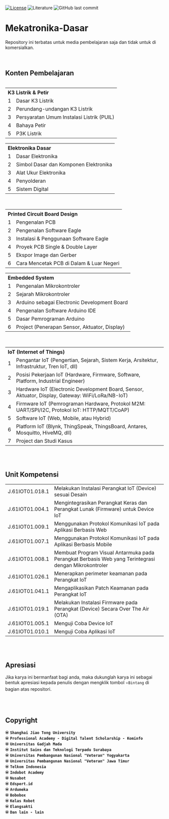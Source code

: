 [![License](https://img.shields.io/badge/License-BSD%203--Clause-blue.svg?logo=github&color=%23F7DF1E)](https://opensource.org/licenses/BSD-3-Clause)
![Literature](https://img.shields.io/badge/Literature-Basic%20Mechatronics-light.svg?style=flat&logo=espressif&logoColor=white&color=%23F7DF1E)
![GitHub last commit](https://img.shields.io/github/last-commit/devancakra/Mekatronika-Dasar)

# Mekatronika-Dasar
Repository ini terbatas untuk media pembelajaran saja dan tidak untuk di komersialkan.

<br>

## Konten Pembelajaran

<div id="content-1" align="center">
<table align="left">
<tr>
<th colspan="2" align="left">K3 Listrik & Petir</th>
</tr>
<tr>
<td>1</td>
<td>Dasar K3 Listrik</td>
</tr>
<tr>
<td>2</td>
<td>Perundang-undangan K3 Listrik</td>
</tr>
<tr>
<td>3</td>
<td>Persyaratan Umum Instalasi Listrik (PUIL)</td>
</tr>
<tr>
<td>4</td>
<td>Bahaya Petir</td>
</tr>
<tr>
<td>5</td>
<td>P3K Listrik</td>
</tr>
</table>
  
<table>
<tr>
<th colspan="2" align="left">Elektronika Dasar</th>
</tr>
<tr>
<td>1</td>
<td>Dasar Elektronika</td>
</tr>
<tr>
<td>2</td>
<td>Simbol Dasar dan Komponen Elektronika</td>
</tr>
<tr>
<td>3</td>
<td>Alat Ukur Elektronika</td>
</tr>
<tr>
<td>4</td>
<td>Penyolderan</td>
</tr>
<tr>
<td>5</td>
<td>Sistem Digital</td>
</tr>
</table>
</div>

<br>

<div id="content-2" align="center">
<table align="left">
<tr>
<th colspan="2" align="left">Printed Circuit Board Design</th>
</tr>
<tr>
<td>1</td>
<td>Pengenalan PCB</td>
</tr>
<tr>
<td>2</td>
<td>Pengenalan Software Eagle</td>
</tr>
<tr>
<td>3</td>
<td>Instalasi & Penggunaan Software Eagle</td>
</tr>
<tr>
<td>4</td>
<td>Proyek PCB Single & Double Layer</td>
</tr>
<tr>
<td>5</td>
<td>Ekspor Image dan Gerber</td>
</tr>
<tr>
<td>6</td>
<td>Cara Mencetak PCB di Dalam & Luar Negeri</td>
</tr>
</table>
  
<table>
<tr>
<th colspan="2" align="left">Embedded System</th>
</tr>
<tr>
<td>1</td>
<td>Pengenalan Mikrokontroler</td>
</tr>
<tr>
<td>2</td>
<td>Sejarah Mikrokontroler</td>
</tr>
<tr>
<td>3</td>
<td>Arduino sebagai Electronic Development Board</td>
</tr>
<tr>
<td>4</td>
<td>Pengenalan Software Arduino IDE</td>
</tr>
<tr>
<td>5</td>
<td>Dasar Pemrograman Arduino</td>
</tr>
<tr>
<td rowspan="2">6</td>
<td rowspan="1">Project (Penerapan Sensor, Aktuator, Display)</td>
</tr>
</table>
</div>

<br>

<table>
<tr>
<th colspan="2" align="left">IoT (Internet of Things)</th>
</tr>
<tr>
<td>1</td>
<td>Pengantar IoT (Pengertian, Sejarah, Sistem Kerja, Arsitektur, Infrastruktur, Tren IoT, dll)</td>
</tr>
<tr>
<td>2</td>
<td>Posisi Pekerjaan IoT (Hardware, Firmware, Software, Platform, Industrial Engineer)</td>
</tr>
<tr>
<td>3</td>
<td>Hardware IoT (Electronic Development Board, Sensor, Aktuator, Display, Gateway: WiFi/LoRa/NB-IoT)</td>
</tr>
<tr>
<td>4</td>
<td>Firmware IoT (Pemrograman Hardware, Protokol M2M: UART/SPI/I2C, Protokol IoT: HTTP/MQTT/CoAP)</td>
</tr>
<tr>
<td>5</td>
<td>Software IoT (Web, Mobile, atau Hybrid)</td>
</tr>
<tr>
<td>6</td>
<td>Platform IoT (Blynk, ThingSpeak, ThingsBoard, Antares, Mosquitto, HiveMQ, dll)</td>
</tr>
<tr>
<td>7</td>
<td>Project dan Studi Kasus</td>
</tr>
</table>

<br><br>

## Unit Kompetensi
<table>
<tr>
<td>J.61IOT01.018.1</td>
<td>Melakukan Instalasi Perangkat IoT (Device) sesuai Desain</td>
</tr>
<tr>
<td>J.61IOT01.004.1</td>
<td>Mengintegrasikan Perangkat Keras dan Perangkat Lunak (Firmware) untuk Device IoT</td>
</tr>
<tr>
<td>J.61IOT01.009.1</td>
<td>Menggunakan Protokol Komunikasi IoT pada Aplikasi Berbasis Web</td>
</tr>
<tr>
<td>J.61IOT01.007.1</td>
<td>Menggunakan Protokol Komunikasi IoT pada Aplikasi Berbasis Mobile</td>
</tr>
<tr>
<td>J.61IOT01.008.1</td>
<td>Membuat Program Visual Antarmuka pada Perangkat Berbasis Web yang Terintegrasi dengan Mikrokontroler</td>
</tr>
<tr>
<td>J.61IOT01.026.1</td>
<td>Menerapkan perimeter keamanan pada Perangkat IoT</td>
</tr>
<tr>
<td>J.61IOT01.041.1</td>
<td>Mengaplikasikan Patch Keamanan pada Perangkat IoT</td>
</tr>
<tr>
<td>J.61IOT01.019.1</td>
<td>Melakukan Instalasi Firmware pada Perangkat (Device) Secara Over The Air (OTA)</td>
</tr>
<tr>
<td>J.61IOT01.005.1</td>
<td>Menguji Coba Device IoT</td>
</tr>
<tr>
<td>J.61IOT01.010.1</td>
<td>Menguji Coba Aplikasi IoT</td>
</tr>
</table>

<br><br>
## Apresiasi
Jika karya ini bermanfaat bagi anda, maka dukunglah karya ini sebagai bentuk apresiasi kepada penulis dengan mengklik tombol ``` ⭐Bintang ``` di bagian atas repositori.

<br><br>

## Copyright
⦿ <strong>``` Shanghai Jiao Tong University ```</strong><br>
⦿ <strong>``` Professional Academy - Digital Talent Scholarship - Kominfo ```</strong><br>
⦿ <strong>``` Universitas Gadjah Mada ```</strong><br>
⦿ <strong>``` Institut Sains dan Teknologi Terpadu Surabaya ```</strong><br>
⦿ <strong>``` Universitas Pembangunan Nasional "Veteran" Yogyakarta ```</strong><br>
⦿ <strong>``` Universitas Pembangunan Nasional "Veteran" Jawa Timur ```</strong><br>
⦿ <strong>``` Telkom Indonesia ```</strong><br>
⦿ <strong>``` Indobot Academy ```</strong><br>
⦿ <strong>``` Nusabot ```</strong><br>
⦿ <strong>``` Edspert.id ```</strong><br>
⦿ <strong>``` Ardumeka ```</strong><br>
⦿ <strong>``` Bobobox ```</strong><br>
⦿ <strong>``` Kelas Robot ```</strong><br>
⦿ <strong>``` Elangsakti ```</strong><br>
⦿ <strong>``` Dan lain - lain ```</strong><br>
